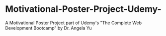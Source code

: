 # Motivational-Poster-Project-Udemy-
A Motivational Poster Project part of Udemy's "The Complete Web Development Bootcamp" by Dr. Angela Yu
